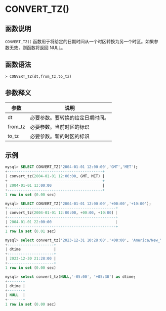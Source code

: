 # **CONVERT_TZ()**

## **函数说明**

`CONVERT_TZ()` 函数用于将给定的日期时间从一个时区转换为另一个时区。如果参数无效，则函数将返回 NULL。

## **函数语法**

```
> CONVERT_TZ(dt,from_tz,to_tz)
```

## **参数释义**

|  参数     | 说明                          |
|  ----    | ---------------------------- |
| dt       | 必要参数。要转换的给定日期时间。   |
| from_tz  | 必要参数。当前时区的标识         |
| to_tz    | 必要参数。新的时区的标识         |

## **示例**

```sql
mysql> SELECT CONVERT_TZ('2004-01-01 12:00:00','GMT','MET');
+-------------------------------------------+
| convert_tz(2004-01-01 12:00:00, GMT, MET) |
+-------------------------------------------+
| 2004-01-01 13:00:00                       |
+-------------------------------------------+
1 row in set (0.00 sec)

mysql> SELECT CONVERT_TZ('2004-01-01 12:00:00','+00:00','+10:00');
+-------------------------------------------------+
| convert_tz(2004-01-01 12:00:00, +00:00, +10:00) |
+-------------------------------------------------+
| 2004-01-01 22:00:00                             |
+-------------------------------------------------+
1 row in set (0.01 sec)

mysql> select convert_tz('2023-12-31 10:28:00','+08:00', 'America/New_York') as dtime;
+---------------------+
| dtime               |
+---------------------+
| 2023-12-30 21:28:00 |
+---------------------+
1 row in set (0.00 sec)

mysql> select convert_tz(NULL,'-05:00', '+05:30') as dtime;
+-------+
| dtime |
+-------+
| NULL  |
+-------+
1 row in set (0.00 sec)
```
